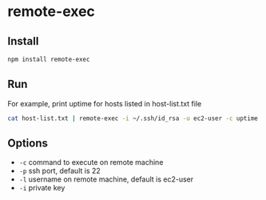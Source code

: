 # remote-exec

## Install

```sh
npm install remote-exec
```

## Run

For example, print uptime for hosts listed in host-list.txt file

```sh
cat host-list.txt | remote-exec -i ~/.ssh/id_rsa -u ec2-user -c uptime
```

## Options

 * ```-c``` command to execute on remote machine
 * ```-p``` ssh port, default is 22
 * ```-l``` username on remote machine, default is ec2-user
 * ```-i``` private key
